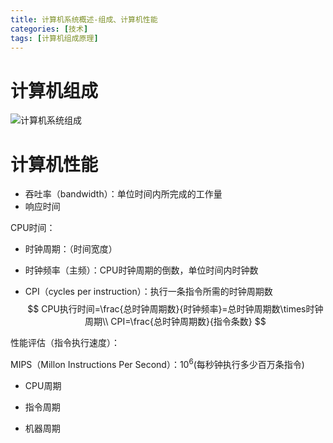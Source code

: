 ```yaml
---
title: 计算机系统概述-组成、计算机性能
categories: [技术]
tags: [计算机组成原理]
---
```


# 计算机组成

![计算机系统组成](https://gitee.com/destiny0118/picgo/raw/master/pic/%E8%AE%A1%E7%AE%97%E6%9C%BA%E7%B3%BB%E7%BB%9F%E7%BB%84%E6%88%90.png )

# 计算机性能

- 吞吐率（bandwidth）：单位时间内所完成的工作量
- 响应时间



CPU时间：

- 时钟周期：（时间宽度）

- 时钟频率（主频）：CPU时钟周期的倒数，单位时间内时钟数

- CPI（cycles per instruction）：执行一条指令所需的时钟周期数
  $$
  CPU执行时间=\frac{总时钟周期数}{时钟频率}=总时钟周期数\times时钟周期\\
  CPI=\frac{总时钟周期数}{指令条数}
  $$

性能评估（指令执行速度）：

MIPS（Millon Instructions Per Second）：$10^6$(每秒钟执行多少百万条指令)



- CPU周期

- 指令周期

- 机器周期

  